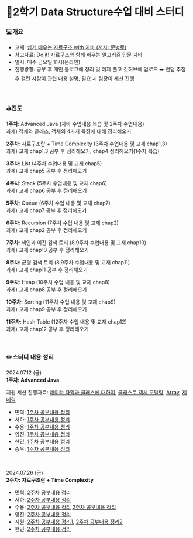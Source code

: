 # 🐼2학기 Data Structure수업 대비 스터디

### 💻개요
* 교재: [쉽게 배우는 자료구조 with 자바 (저자: 문병로)](https://product.kyobobook.co.kr/detail/S000001743851)
* 참고자료: [Do it! 자료구조와 함께 배우는 알고리즘 입문 자바](https://product.kyobobook.co.kr/detail/S000061352392)
* 일시: 매주 금요일 11시(온라인)
* 진행방향: 공부 후 개인 블로그에 정리 및 예제 풀고 깃허브에 업로드 ➡️ 랜덤 추첨 후 걸린 사람이 관련 내용 설명, 필요 시 팀장이 세션 진행

<br>

### ⛳진도
**1주차**: Advanced Java (자바 수업내용 복습 및 2주차 수업내용)<br>
  과제) 객체와 클래스, 객체의 4가지 특징에 대해 정리해오기

**2주차**: 자료구조란 + Time Complexity (3주차 수업내용 및 교재 chap1,3)<br>
  과제) 교재 chap1,3 공부 후 정리해오기, chap4 정리해오기(1주차 복습)
  
**3주차**: List (4주차 수업내용 및 교재 chap5)<br>
  과제) 교재 chap5 공부 후 정리해오기
  
**4주차**: Stack (5주차 수업내용 및 교재 chap6)<br>
  과제) 교재 chap6 공부 후 정리해오기
  
**5주차**: Queue (6주차 수업 내용 및 교재 chap7)<br>
  과제) 교재 chap7 공부 후 정리해오기
  
**6주차**: Recursion (7주차 수업 내용 및 교재 chap2)<br>
  과제) 교재 chap2 공부 후 정리해오기

**7주차**: 색인과 이진 검색 트리 (8,9주차 수업내용 및 교재 chap10)<br>
  과제) 교재 chap10 공부 후 정리해오기
  
**8주차**: 균형 검색 트리 (8,9주차 수업내용 및 교재 chap11)<br>
  과제) 교재 chap11 공부 후 정리해오기
  
**9주차**: Heap (10주차 수업 내용 및 교재 chap8)<br>
  과제) 교재 chap8 공부 후 정리해오기
  
**10주차**: Sorting (11주차 수업 내용 및 교재 chap9)<br>
  과제) 교재 chap9 공부 후 정리해오기

**11주차**: Hash Table (12주차 수업 내용 및 교재 chap12)<br>
  과제) 교재 chap12 공부 후 정리해오기

<br>

### ✏️스터디 내용 정리

2024.07.12 (금)<br>
**1주차: Advanced Java** 

지원 세션 진행자료: [데이터 타입과 클래스에 대하여](https://github.com/orieasy1/24-1-Programming-Study/blob/main/Java%20Review/2024-06-20-DataTypeInstanceClass.md), [클래스로 객체 모델링](https://github.com/orieasy1/24-1-Programming-Study/blob/main/Java%20Review/2024-06-23-InstanceModeling.md), [Array](https://easy1nhard2.tistory.com/4), [제네릭](https://github.com/orieasy1/24-1-Programming-Study/blob/main/Java%20Review/2024-07-12-Generic.md)

* 민혁: [1주차 공부내용 정리](https://blog0436.tistory.com/entry/JAVA-%EA%B0%9D%EC%B2%B4%EC%99%80-%ED%81%B4%EB%9E%98%EC%8A%A4%EC%97%90-%EB%8C%80%ED%95%98%EC%97%AC)
* 서하: [1주차 공부내용 정리](https://dcoding123.tistory.com/1)
* 수용: [1주차 공부내용 정리](https://protruser.tistory.com/43)
* 영진: [1주차 공부내용 정리](https://velog.io/@younjin_02/%EC%9E%90%EB%A3%8C%EA%B5%AC%EC%A1%B0-%EC%8A%A4%ED%84%B0%EB%94%94-1.-%ED%81%B4%EB%9E%98%EC%8A%A4%EC%99%80-%EA%B0%9D%EC%B2%B4-%EA%B0%9D%EC%B2%B4%EC%9D%98-%ED%8A%B9%EC%84%B1)
* 현민: [1주차 공부내용 정리](https://hyunmin43240.tistory.com/1)
* 승우: [1주차 공부내용 정리](https://velog.io/@swbaik01/JAVA-객체의-4가지-특징)

<br>

2024.07.26 (금) <br>
**2주차: 자료구조란 + Time Complexity**

* 민혁: [2주차 공부내용 정리](https://blog0436.tistory.com/entry/%EC%9E%90%EB%A3%8C%EA%B5%AC%EC%A1%B0%EC%99%80-Time-Complexity)
* 서하: [2주차 공부내용 정리](https://dcoding123.tistory.com/2)
* 수용: [2주차 공부내용 정리](https://protruser.tistory.com/48)
        [2주차 공부내용 정리](https://protruser.tistory.com/49)
* 영진: [2주차 공부내용 정리](https://velog.io/@younjin_02/%EC%9E%90%EB%A3%8C%EA%B5%AC%EC%A1%B0-%EC%8A%A4%ED%84%B0%EB%94%94-02.-%EC%9E%90%EB%A3%8C%EA%B5%AC%EC%A1%B0%EB%9E%80-%EC%8B%9C%EA%B0%84%EB%B3%B5%EC%9E%A1%EB%8F%84)
* 지원: [2주차 공부내용 정리1](https://easy1nhard2.tistory.com/15), [2주차 공부내용 정리2](https://easy1nhard2.tistory.com/16)
* 현민: [2주차 공부내용 정리](https://hyunmin43240.tistory.com/2)

